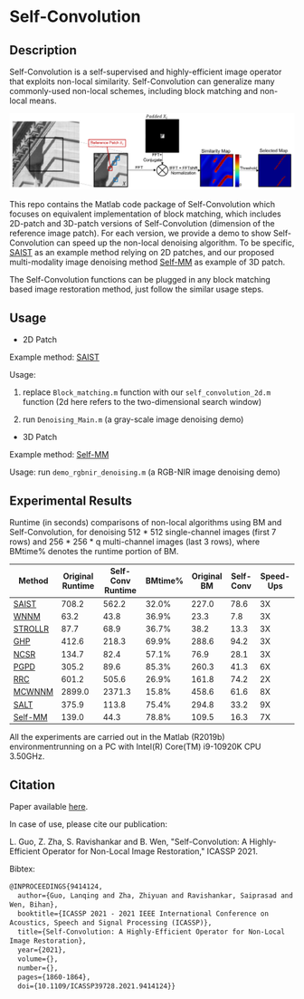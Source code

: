 # Self-Convolution

Description
-----

Self-Convolution is a self-supervised and highly-efficient image operator that exploits non-local similarity. Self-Convolution can generalize many commonly-used non-local schemes, including block matching and non-local means. 

![avatar](self-conv.png)

This repo contains the Matlab code package of Self-Convolution which focuses on equivalent  implementation of block matching, which includes 2D-patch and 3D-patch versions of Self-Convolution (dimension of the reference image patch). For each version, we provide a demo to show Self-Convolution can speed up the non-local denoising algorithm. To be specific, [SAIST](http://see.xidian.edu.cn/faculty/wsdong/Papers/Journal/TIP_LASSC.pdf) as an example method relying on 2D patches, and our proposed multi-modality image denoising method [Self-MM](https://arxiv.org/abs/2006.13714) as example of 3D patch. 

The Self-Convolution functions can be plugged in any block matching based image restoration method, just follow the similar usage steps.

Usage
-----
* 2D Patch

Example method: [SAIST](http://see.xidian.edu.cn/faculty/wsdong/Papers/Journal/TIP_LASSC.pdf)

Usage: 

1. replace `Block_matching.m` function with our `self_convolution_2d.m` function (2d here refers to the two-dimensional search window)

2. run `Denoising_Main.m` (a gray-scale image denoising demo)

* 3D Patch

Example method: [Self-MM](https://arxiv.org/abs/2006.13714)

Usage: run `demo_rgbnir_denoising.m` (a RGB-NIR image denoising demo)

Experimental Results
-----
Runtime (in seconds) comparisons of non-local algorithms using BM and Self-Convolution, for denoising 512 * 512 single-channel images (first 7 rows) and 256 * 256 * q multi-channel images  (last 3 rows), where BMtime\% denotes the runtime portion of BM.

|  Method   | Original Runtime | Self-Conv Runtime | BMtime\% |Original BM | Self-Conv | Speed-Ups|
|  ----  | ----  | ----  | ----  | ----  | ----  | ----  |
| [SAIST](http://see.xidian.edu.cn/faculty/wsdong/Papers/Journal/TIP_LASSC.pdf) | 708.2 | 562.2 | 32.0\% |227.0 |78.6 |3X |
| [WNNM](https://ieeexplore.ieee.org/document/6909762) | 63.2 | 43.8 | 36.9\% | 23.3 |7.8| 3X |
| [STROLLR](http://ieeexplore.ieee.org/abstract/document/7952566/) | 87.7 | 68.9 | 36.7\% | 38.2 | 13.3 | 3X |
| [GHP](https://www.cv-foundation.org/openaccess/content_cvpr_2013/papers/Zuo_Texture_Enhanced_Image_2013_CVPR_paper.pdf)|  412.6 | 218.3 |69.9\% |288.6 |94.2 |3X|
| [NCSR](http://www4.comp.polyu.edu.hk/~cslzhang/paper/NCSR_TIP_final.pdf) |  134.7 | 82.4 | 57.1\% | 76.9 | 28.1 | 3X |
| [PGPD](http://www4.comp.polyu.edu.hk/~cslzhang/paper/PGPD.pdf) |  305.2 | 89.6 | 85.3\%| 260.3  | 41.3 | 6X|
| [RRC](https://arxiv.org/abs/1807.02504)  | 601.2 | 505.6 | 26.9\%| 161.8  | 74.2 | 2X |
| [MCWNNM](http://www4.comp.polyu.edu.hk/~csjunxu/paper/MCWNNM.pdf) | 2899.0 | 2371.3 | 15.8\%| 458.6  | 61.6 | 8X |
|[SALT](http://transformlearning.csl.illinois.edu/assets/Bihan/ConferencePapers/BihanICCV2017salt.pdf) | 375.9 |113.8 |75.4\% |294.8  |33.2 |9X|
| [Self-MM](https://arxiv.org/abs/2006.13714) |139.0| 44.3 |78.8\% |109.5 |16.3 |7X|

All the experiments are carried out in the Matlab (R2019b) environmentrunning on a PC with Intel(R) Core(TM) i9-10920K CPU 3.50GHz.

Citation
-----
Paper available [here](https://ieeexplore.ieee.org/document/9414124). 

In case of use, please cite our publication:

L. Guo, Z. Zha, S. Ravishankar and B. Wen, "Self-Convolution: A Highly-Efficient Operator for Non-Local Image Restoration," ICASSP 2021.

Bibtex:
```
@INPROCEEDINGS{9414124,
  author={Guo, Lanqing and Zha, Zhiyuan and Ravishankar, Saiprasad and Wen, Bihan},
  booktitle={ICASSP 2021 - 2021 IEEE International Conference on Acoustics, Speech and Signal Processing (ICASSP)}, 
  title={Self-Convolution: A Highly-Efficient Operator for Non-Local Image Restoration}, 
  year={2021},
  volume={},
  number={},
  pages={1860-1864},
  doi={10.1109/ICASSP39728.2021.9414124}}
```
